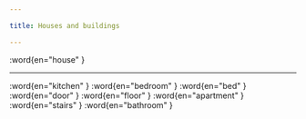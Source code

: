 ```yaml
---

title: Houses and buildings

---
```


:word{en="house" }

--------------------------------------------------

:word{en="kitchen" }
:word{en="bedroom" }
:word{en="bed" }
:word{en="door" }
:word{en="floor" }
:word{en="apartment" }
:word{en="stairs" }
:word{en="bathroom" }
